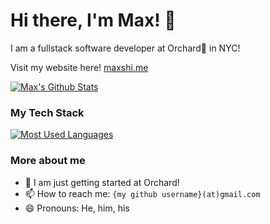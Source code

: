 # Hi there, I'm Max! 👋
I am a fullstack software developer at Orchard🏡 in NYC!

Visit my website here! [maxshi.me](https://maxshi.me/)

[![Max's Github Stats](https://github-readme-stats.vercel.app/api?username=smax253&count_private=true)](https://github.com/smax253)

### My Tech Stack
[![Most Used Languages](https://github-readme-stats.vercel.app/api/top-langs/?username=smax253&layout=compact)](https://github.com/smax253)

### More about me
- 💼 I am just getting started at Orchard!
- 📫 How to reach me: `{my github username}(at)gmail.com`
- 😄 Pronouns: He, him, his
